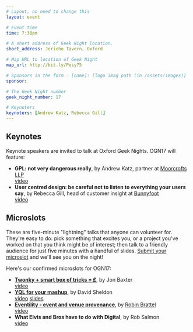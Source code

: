 ```yaml
---
# Layout, no need to change this
layout: event

# Event time
time: 7:30pm

# A short address of Geek Night location. 
short_address: Jericho Tavern, Oxford

# Map URL to location of Geek Night
map_url: http://bit.ly/Pesy75

# Sponsors in the form - [name]: [logo imag path (in /assets/images)]
sponsor: 

# The Geek Night number
geek_night_number: 17

# Keynoters
keynoters: [Andrew Katz, Rebecca Gill]
---
```

<h2>Keynotes</h2>

<p>Keynote speakers are invited to talk at Oxford Geek Nights. OGN17 will feature:</p>

<ul>
<li><strong>GPL: not very dangerous really</strong>, by Andrew Katz, partner at <a href="http://www.moorcrofts.com/" >Moorcrofts LLP</a> <div class="downloads"><a href="http://ogn.s3.amazonaws.com/17-AndrewKatz.mp4">video</a></div></li>
<li><strong>User centred design: be careful not to listen to everything your users say</strong>, by Rebecca Gill, head of customer insight at <a href="http://www.bunnyfoot.com/" >Bunnyfoot</a> <div class="downloads"><a href="http://ogn.s3.amazonaws.com/17-RebeccaGill.mp4">video</a></div></li>
</ul>

<h2>Microslots</h2>

<p>These are five-minute "lightning" talks that anyone can volunteer for. They're easy to do: pick something that excites you, or a project you've worked on that you think might be of interest; then talk to a friendly audience for just five minutes with a handful of slides. <a href="http://natbat.wufoo.com/forms/oxford-geek-night-microslot-proposal/" >Submit your microslot</a> and we'll see you on the night!</p>

<p>Here's our confirmed microslots for OGN17:</p>

<ul>
<li><strong><a href="http://www.smartboxoftricks.com/">Twonky + smart box of tricks = &pound;</a></strong>, by Jon Baxter <div class="downloads"><a href="http://ogn.s3.amazonaws.com/17-JonBaxter.mp4">video</a></div></li>
<li><strong><a href="http://developer.yahoo.com/yql/">YQL for your mashup</a></strong>, by David Sheldon <div class="downloads"><a href="http://ogn.s3.amazonaws.com/17-DavidSheldon.mp4">video</a> <a href="http://docs.google.com/present/view?id=dm6njpj_78hrn8dxdb">slides</a></div></li>
<li><strong><a href="http://www.eventility.co.uk/">Eventility - event and venue provenance</a></strong>, by <a href="http://www.inapub.co.uk/">Robin Brattel</a> <div class="downloads"><a href="http://ogn.s3.amazonaws.com/17-RobinBrattel.mp4">video</a></div></li>
<li><strong>What Elvis and Bros have to do with Digital</strong>, by Rob Salmon <div class="downloads"><a href="http://ogn.s3.amazonaws.com/17-RobSalmon.mp4">video</a></div></li>
</ul>
